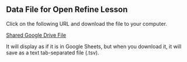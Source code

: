 ## Data File for Open Refine Lesson ##

Click on the following URL and download the file to your computer.

[Shared Google Drive File](https://drive.google.com/a/ualberta.ca/file/d/0BwIv7g6vTLRmXzkycW9NZmlkeDA/view?usp=sharing)

It will display as if it is in Google Sheets, but when you download it, it will save as a text tab-separated file (.tsv).